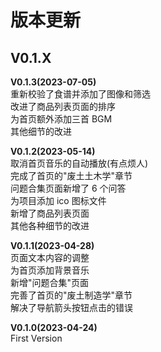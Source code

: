 <!-- --------------------------------------------------------------------------------------- -->
# 版本更新  



<!-- --------------------------------------------------------------------------------------- -->
## V0.1.X  



**V0.1.3(2023-07-05)**  
重新校验了食谱并添加了图像和筛选  
改进了商品列表页面的排序  
为首页额外添加三首 BGM  
其他细节的改进  

**V0.1.2(2023-05-14)**  
取消首页音乐的自动播放(有点烦人)  
完成了首页的"废土土木学"章节  
问题合集页面新增了 6 个问答  
为项目添加 ico 图标文件  
新增了商品列表页面  
其他各种细节的改进  

**V0.1.1(2023-04-28)**  
页面文本内容的调整  
为首页添加背景音乐  
新增"问题合集"页面  
完善了首页的"废土制造学"章节  
解决了导航箭头按钮点击的错误  

**V0.1.0(2023-04-24)**  
First Version  


